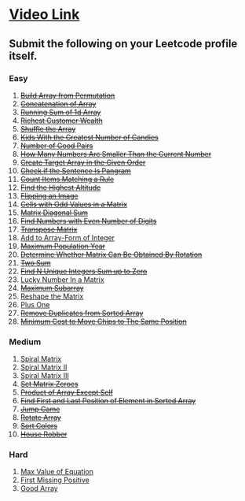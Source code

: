 # [Video Link](https://youtu.be/n60Dn0UsbEk)

## Submit the following on your Leetcode profile itself.

### Easy
1. ~~[Build Array from Permutation](https://leetcode.com/problems/build-array-from-permutation/)~~
2. ~~[Concatenation of Array](https://leetcode.com/problems/concatenation-of-array/)~~
3. ~~[Running Sum of 1d Array](https://leetcode.com/problems/running-sum-of-1d-array/)~~
4. ~~[Richest Customer Wealth](https://leetcode.com/problems/richest-customer-wealth/)~~
5. ~~[Shuffle the Array](https://leetcode.com/problems/shuffle-the-array/)~~
6. ~~[Kids With the Greatest Number of Candies](https://leetcode.com/problems/kids-with-the-greatest-number-of-candies/)~~
7. ~~[Number of Good Pairs](https://leetcode.com/problems/number-of-good-pairs/)~~
8. ~~[How Many Numbers Are Smaller Than the Current Number](https://leetcode.com/problems/how-many-numbers-are-smaller-than-the-current-number/)~~
9. ~~[Create Target Array in the Given Order](https://leetcode.com/problems/create-target-array-in-the-given-order/)~~
10. ~~[Check if the Sentence Is Pangram](https://leetcode.com/problems/check-if-the-sentence-is-pangram/)~~
11. ~~[Count Items Matching a Rule](https://leetcode.com/problems/count-items-matching-a-rule/)~~
12. ~~[Find the Highest Altitude](https://leetcode.com/problems/find-the-highest-altitude/)~~
13. ~~[Flipping an Image](https://leetcode.com/problems/flipping-an-image/)~~
14. ~~[Cells with Odd Values in a Matrix](https://leetcode.com/problems/cells-with-odd-values-in-a-matrix/)~~
15. ~~[Matrix Diagonal Sum](https://leetcode.com/problems/matrix-diagonal-sum/)~~
16. ~~[Find Numbers with Even Number of Digits](https://leetcode.com/problems/find-numbers-with-even-number-of-digits/)~~
17. ~~[Transpose Matrix](https://leetcode.com/problems/transpose-matrix/)~~
18. [Add to Array-Form of Integer](https://leetcode.com/problems/add-to-array-form-of-integer/)
19. ~~[Maximum Population Year](https://leetcode.com/problems/maximum-population-year/)~~
20. ~~[Determine Whether Matrix Can Be Obtained By Rotation](https://leetcode.com/problems/determine-whether-matrix-can-be-obtained-by-rotation/)~~
21. ~~[Two Sum](https://leetcode.com/problems/two-sum/)~~
22. ~~[Find N Unique Integers Sum up to Zero](https://leetcode.com/problems/find-n-unique-integers-sum-up-to-zero/)~~
23. [Lucky Number In a Matrix](https://leetcode.com/problems/lucky-numbers-in-a-matrix/)
24. ~~[Maximum Subarray](https://leetcode.com/problems/maximum-subarray/)~~
25. [Reshape the Matrix](https://leetcode.com/problems/reshape-the-matrix/)
26. [Plus One](https://leetcode.com/problems/plus-one/)
27. ~~[Remove Duplicates from Sorted Array](https://leetcode.com/problems/remove-duplicates-from-sorted-array/)~~
28. ~~[Minimum Cost to Move Chips to The Same Position](https://leetcode.com/problems/minimum-cost-to-move-chips-to-the-same-position/)~~

### Medium
1. [Spiral Matrix](https://leetcode.com/problems/spiral-matrix/)
2. [Spiral Matrix II](https://leetcode.com/problems/spiral-matrix-ii/)
3. [Spiral Matrix III](https://leetcode.com/problems/spiral-matrix-iii/)
4. ~~[Set Matrix Zeroes](https://leetcode.com/problems/set-matrix-zeroes/)~~
5. ~~[Product of Array Except Self](https://leetcode.com/problems/product-of-array-except-self/)~~
6. ~~[Find First and Last Position of Element in Sorted Array](https://leetcode.com/problems/find-first-and-last-position-of-element-in-sorted-array/)~~
7. ~~[Jump Game](https://leetcode.com/problems/jump-game/)~~
8. ~~[Rotate Array](https://leetcode.com/problems/rotate-array/)~~
9. ~~[Sort Colors](https://leetcode.com/problems/sort-colors/)~~
10. ~~[House Robber](https://leetcode.com/problems/house-robber/)~~

### Hard
1. [Max Value of Equation](https://leetcode.com/problems/max-value-of-equation/)
2. [First Missing Positive](https://leetcode.com/problems/first-missing-positive/)
3. [Good Array](https://leetcode.com/problems/check-if-it-is-a-good-array/)
